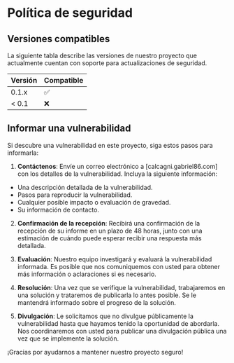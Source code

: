 # Política de seguridad

## Versiones compatibles

La siguiente tabla describe las versiones de nuestro proyecto que actualmente cuentan con soporte para actualizaciones de seguridad.

| Versión | Compatible         |
| ------- | ------------------ |
| 0.1.x   | :white_check_mark: |
| < 0.1   | :x:                |

## Informar una vulnerabilidad

Si descubre una vulnerabilidad en este proyecto, siga estos pasos para informarla:

1. **Contáctenos**: Envíe un correo electrónico a [calcagni.gabriel86.com] con los detalles de la vulnerabilidad. Incluya la siguiente información:

- Una descripción detallada de la vulnerabilidad.
- Pasos para reproducir la vulnerabilidad.
- Cualquier posible impacto o evaluación de gravedad.
- Su información de contacto.

2. **Confirmación de la recepción**: Recibirá una confirmación de la recepción de su informe en un plazo de 48 horas, junto con una estimación de cuándo puede esperar recibir una respuesta más detallada.

3. **Evaluación**: Nuestro equipo investigará y evaluará la vulnerabilidad informada. Es posible que nos comuniquemos con usted para obtener más información o aclaraciones si es necesario.

4. **Resolución**: Una vez que se verifique la vulnerabilidad, trabajaremos en una solución y trataremos de publicarla lo antes posible. Se le mantendrá informado sobre el progreso de la solución.

5. **Divulgación**: Le solicitamos que no divulgue públicamente la vulnerabilidad hasta que hayamos tenido la oportunidad de abordarla. Nos coordinaremos con usted para publicar una divulgación pública una vez que se implemente la solución.

¡Gracias por ayudarnos a mantener nuestro proyecto seguro!
